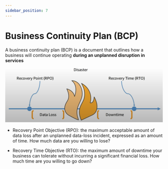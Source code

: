 ```yaml
---
sidebar_position: 7
---
```


# Business Continuity Plan (BCP)
A business continuity plan (BCP) is a document that outlines how a business will continue operating **during an unplanned disruption in services**

![business continuity plan](./img/bcp.png)

- Recovery Point Objective (RPO): the maximum acceptable amount of data loss after an unplanned data-loss incident, expressed as an amount of time. How much data are you willing to lose?

- Recovery Time Objective (RTO): the maximum amount of downtime your business can tolerate without incurring a significant financial loss. How much time are you willing to go down?
